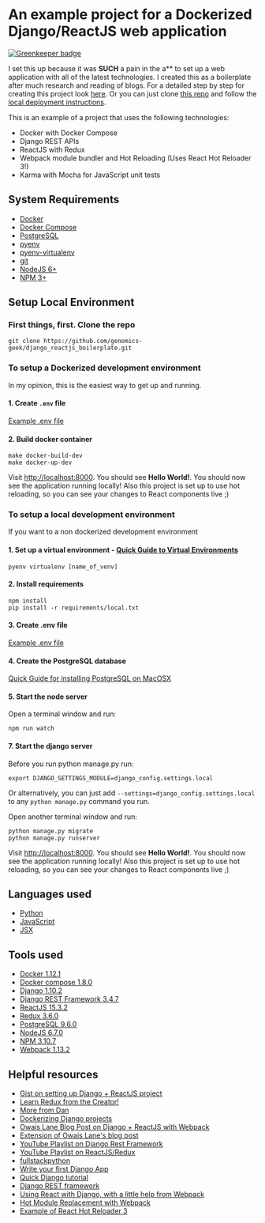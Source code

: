 # An example project for a Dockerized Django/ReactJS web application

[![Greenkeeper badge](https://badges.greenkeeper.io/genomics-geek/django_reactjs_boilerplate.svg)](https://greenkeeper.io/)

I set this up because it was __SUCH__ a pain in the a** to set up a web application with all of the latest technologies.  I created this as a boilerplate after much research and reading of blogs. For a detailed step by step for creating this project look [here](https://gist.github.com/genomics-geek/98929a9e7ba9602fed7bfa4a5a1c5c4e/). Or you can just clone [this repo](https://github.com/genomics-geek/django_reactjs_boilerplate) and follow the [local deployment instructions](https://github.com/genomics-geek/django_reactjs_boilerplate#setup-local-environment).

This is an example of a project that uses the following technologies:
+ Docker with Docker Compose
+ Django REST APIs
+ ReactJS with Redux
+ Webpack module bundler and Hot Reloading (Uses React Hot Reloader 3!)
+ Karma with Mocha for JavaScript unit tests

## System Requirements

+ [Docker](https://www.docker.com/)
+ [Docker Compose](https://docs.docker.com/compose/)
+ [PostgreSQL](http://www.postgresql.org/)
+ [pyenv](https://github.com/yyuu/pyenv)
+ [pyenv-virtualenv](https://github.com/yyuu/pyenv-virtualenv)
+ [git](https://git-scm.com/)
+ [NodeJS 6+](https://nodejs.org/en/)
+ [NPM 3+](https://www.npmjs.com/)

## Setup Local Environment

### First things, first. Clone the repo

```
git clone https://github.com/genomics-geek/django_reactjs_boilerplate.git
```

### To setup a Dockerized development environment

In my opinion, this is the easiest way to get up and running.

#### 1. Create `.env` file

[Example .env file](https://gist.github.com/genomics-geek/98929a9e7ba9602fed7bfa4a5a1c5c4e#create-environment-variables-file---env)

#### 2. Build docker container

```
make docker-build-dev
make docker-up-dev
```

Visit [http://localhost:8000](http://localhost:8000). You should see __Hello World!__. You should now see the application running locally! Also this project is set up to use hot reloading, so you can see your changes to React components live ;)

### To setup a local development environment

If you want to a non dockerized development environment

#### 1. Set up a virtual environment - [Quick Guide to Virtual Environments](https://gist.github.com/genomics-geek/98929a9e7ba9602fed7bfa4a5a1c5c4e#file-step05-md)

```
pyenv virtualenv [name_of_venv]
```

#### 2. Install requirements

```
npm install
pip install -r requirements/local.txt
```

#### 3. Create .env file

[Example .env file](https://gist.github.com/genomics-geek/98929a9e7ba9602fed7bfa4a5a1c5c4e#create-environment-variables-file---env)

#### 4. Create the PostgreSQL database

[Quick Guide for installing PostgreSQL on MacOSX](https://gist.github.com/genomics-geek/98929a9e7ba9602fed7bfa4a5a1c5c4e#set-up-postgresql-database)

#### 5. Start the node server

Open a terminal window and run:

```
npm run watch
```

#### 7. Start the django server

Before you run python manage.py run:

```
export DJANGO_SETTINGS_MODULE=django_config.settings.local
```

Or alternatively, you can just add `--settings=django_config.settings.local` to any `python manage.py` command you run.

Open another terminal window and run:

```
python manage.py migrate
python manage.py runserver
```

  Visit [http://localhost:8000](http://localhost:8000). You should see __Hello World!__. You should now see the application running locally! Also this project is set up to use hot reloading, so you can see your changes to React components live ;)

## Languages used
+ [Python](https://www.python.org/)
+ [JavaScript](https://www.javascript.com/)
+ [JSX](https://jsx.github.io/)

## Tools used
+ [Docker 1.12.1](https://www.docker.com/)
+ [Docker compose 1.8.0](https://docs.docker.com/compose/)
+ [Django 1.10.2](https://www.djangoproject.com/)
+ [Django REST Framework 3.4.7](http://www.django-rest-framework.org/)
+ [ReactJS 15.3.2](https://facebook.github.io/react/)
+ [Redux 3.6.0](http://redux.js.org/docs/introduction/)
+ [PostgreSQL 9.6.0](http://www.postgresql.org/)
+ [NodeJS 6.7.0](https://nodejs.org/en/)
+ [NPM 3.10.7](https://www.npmjs.com/)
+ [Webpack 1.13.2](https://webpack.github.io/)

## Helpful resources
+ [Gist on setting up Django + ReactJS project](https://gist.github.com/genomics-geek/49ae04fb3d0147bc8340edf228759c36)
+ [Learn Redux from the Creator!](https://egghead.io/courses/getting-started-with-redux)
+ [More from Dan](https://egghead.io/courses/building-react-applications-with-idiomatic-redux)
+ [Dockerizing Django projects](http://ruddra.com/2016/08/14/docker-django-nginx-postgres/)
+ [Owais Lane Blog Post on Django + ReactJS with Webpack](http://owaislone.org/blog/webpack-plus-reactjs-and-django/)
+ [Extension of Owais Lane's blog post](http://geezhawk.github.io/using-react-with-django-rest-framework)
+ [YouTube Playlist on Django Rest Framework](https://www.youtube.com/playlist?list=PLEsfXFp6DpzTOcOVdZF-th7BS_GYGguAS)
+ [YouTube Playlist on ReactJS/Redux](https://www.youtube.com/playlist?list=PLoYCgNOIyGABj2GQSlDRjgvXtqfDxKm5b)
+ [fullstackpython](http://www.fullstackpython.com/)
+ [Write your first Django App](https://docs.djangoproject.com/en/1.10/intro/tutorial01/)
+ [Quick Django tutorial](http://drksephy.github.io/2015/07/16/django/)
+ [Django REST framework](http://www.django-rest-framework.org/tutorial/1-serialization/)
+ [Using React with Django, with a little help from Webpack](http://geezhawk.github.io/using-react-with-django-rest-framework)
+ [Hot Module Replacement with Webpack](https://webpack.github.io/docs/hot-module-replacement-with-webpack.html)
+ [Example of React Hot Reloader 3](https://github.com/gaearon/redux-devtools/tree/master/examples/todomvc)
